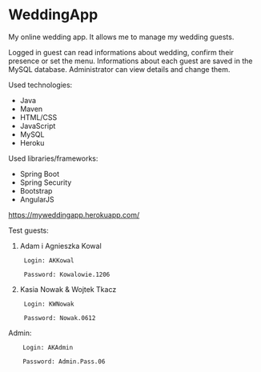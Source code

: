 # WeddingApp
My online wedding app. It allows me to manage my wedding guests.

Logged in guest can read informations about wedding, confirm their presence or set the menu. Informations about each guest are saved in the MySQL database. Administrator can view details and change them.

Used technologies:
* Java
* Maven
* HTML/CSS
* JavaScript
* MySQL
* Heroku

Used libraries/frameworks:
* Spring Boot
* Spring Security
* Bootstrap
* AngularJS

https://myweddingapp.herokuapp.com/

Test guests:

1. Adam i Agnieszka Kowal

        Login: AKKowal
      
        Password: Kowalowie.1206

2. Kasia Nowak & Wojtek Tkacz

        Login: KWNowak

        Password: Nowak.0612

Admin:

        Login: AKAdmin

        Password: Admin.Pass.06


